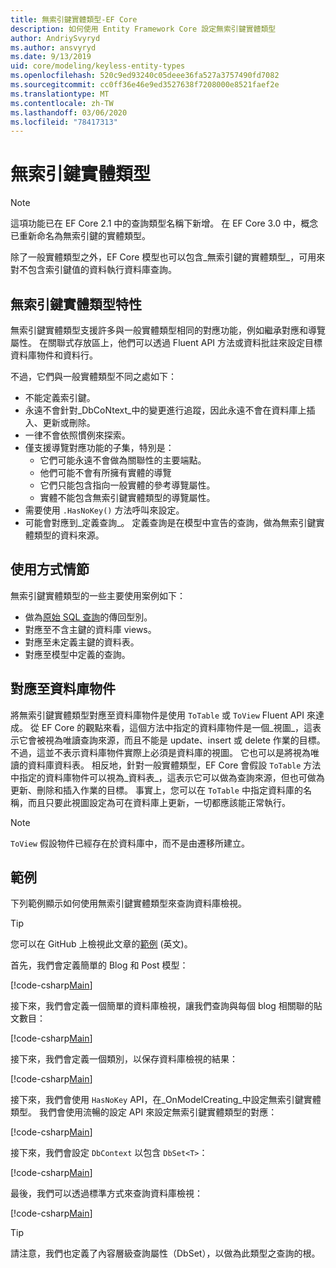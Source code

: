 ```yaml
---
title: 無索引鍵實體類型-EF Core
description: 如何使用 Entity Framework Core 設定無索引鍵實體類型
author: AndriySvyryd
ms.author: ansvyryd
ms.date: 9/13/2019
uid: core/modeling/keyless-entity-types
ms.openlocfilehash: 520c9ed93240c05deee36fa527a3757490fd7082
ms.sourcegitcommit: cc0ff36e46e9ed3527638f7208000e8521faef2e
ms.translationtype: MT
ms.contentlocale: zh-TW
ms.lasthandoff: 03/06/2020
ms.locfileid: "78417313"
---
```

# <a name="keyless-entity-types"></a>無索引鍵實體類型

> [!NOTE]
> 這項功能已在 EF Core 2.1 中的查詢類型名稱下新增。 在 EF Core 3.0 中，概念已重新命名為無索引鍵的實體類型。

除了一般實體類型之外，EF Core 模型也可以包含_無索引鍵的實體類型_，可用來對不包含索引鍵值的資料執行資料庫查詢。

## <a name="keyless-entity-types-characteristics"></a>無索引鍵實體類型特性

無索引鍵實體類型支援許多與一般實體類型相同的對應功能，例如繼承對應和導覽屬性。 在關聯式存放區上，他們可以透過 Fluent API 方法或資料批註來設定目標資料庫物件和資料行。

不過，它們與一般實體類型不同之處如下：

- 不能定義索引鍵。
- 永遠不會針對_DbCoNtext_中的變更進行追蹤，因此永遠不會在資料庫上插入、更新或刪除。
- 一律不會依照慣例來探索。
- 僅支援導覽對應功能的子集，特別是：
  - 它們可能永遠不會做為關聯性的主要端點。
  - 他們可能不會有所擁有實體的導覽
  - 它們只能包含指向一般實體的參考導覽屬性。
  - 實體不能包含無索引鍵實體類型的導覽屬性。
- 需要使用 `.HasNoKey()` 方法呼叫來設定。
- 可能會對應到_定義查詢_。 定義查詢是在模型中宣告的查詢，做為無索引鍵實體類型的資料來源。

## <a name="usage-scenarios"></a>使用方式情節

無索引鍵實體類型的一些主要使用案例如下：

- 做為[原始 SQL 查詢](xref:core/querying/raw-sql)的傳回型別。
- 對應至不含主鍵的資料庫 views。
- 對應至未定義主鍵的資料表。
- 對應至模型中定義的查詢。

## <a name="mapping-to-database-objects"></a>對應至資料庫物件

將無索引鍵實體類型對應至資料庫物件是使用 `ToTable` 或 `ToView` Fluent API 來達成。 從 EF Core 的觀點來看，這個方法中指定的資料庫物件是一個_視圖_，這表示它會被視為唯讀查詢來源，而且不能是 update、insert 或 delete 作業的目標。 不過，這並不表示資料庫物件實際上必須是資料庫的視圖。 它也可以是將視為唯讀的資料庫資料表。 相反地，針對一般實體類型，EF Core 會假設 `ToTable` 方法中指定的資料庫物件可以視為_資料表_，這表示它可以做為查詢來源，但也可做為更新、刪除和插入作業的目標。 事實上，您可以在 `ToTable` 中指定資料庫的名稱，而且只要此視圖設定為可在資料庫上更新，一切都應該能正常執行。

> [!NOTE]
> `ToView` 假設物件已經存在於資料庫中，而不是由遷移所建立。

## <a name="example"></a>範例

下列範例顯示如何使用無索引鍵實體類型來查詢資料庫檢視。

> [!TIP]
> 您可以在 GitHub 上檢視此文章的[範例](https://github.com/dotnet/EntityFramework.Docs/tree/master/samples/core/KeylessEntityTypes) \(英文\)。

首先，我們會定義簡單的 Blog 和 Post 模型：

[!code-csharp[Main](../../../samples/core/KeylessEntityTypes/Program.cs#Entities)]

接下來，我們會定義一個簡單的資料庫檢視，讓我們查詢與每個 blog 相關聯的貼文數目：

[!code-csharp[Main](../../../samples/core/KeylessEntityTypes/Program.cs#View)]

接下來，我們會定義一個類別，以保存資料庫檢視的結果：

[!code-csharp[Main](../../../samples/core/KeylessEntityTypes/Program.cs#KeylessEntityType)]

接下來，我們會使用 `HasNoKey` API，在_OnModelCreating_中設定無索引鍵實體類型。
我們會使用流暢的設定 API 來設定無索引鍵實體類型的對應：

[!code-csharp[Main](../../../samples/core/KeylessEntityTypes/Program.cs#Configuration)]

接下來，我們會設定 `DbContext` 以包含 `DbSet<T>`：

[!code-csharp[Main](../../../samples/core/KeylessEntityTypes/Program.cs#DbSet)]

最後，我們可以透過標準方式來查詢資料庫檢視：

[!code-csharp[Main](../../../samples/core/KeylessEntityTypes/Program.cs#Query)]

> [!TIP]
> 請注意，我們也定義了內容層級查詢屬性（DbSet），以做為此類型之查詢的根。

